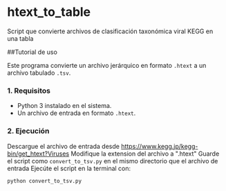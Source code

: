 # htext_to_table
Script que convierte archivos de clasificación taxonómica viral KEGG en una tabla

##Tutorial de uso

Este programa convierte un archivo jerárquico en formato `.htext` a un archivo tabulado `.tsv`.

### 1. Requisitos

* Python 3 instalado en el sistema.
* Un archivo de entrada en formato `.htext`.


### 2. Ejecución
Descargue el archivo de entrada desde https://www.kegg.jp/kegg-bin/get_htext?Viruses
Modifique la extension del archivo a ".htext"
Guarde el script como `convert_to_tsv.py` en el mismo directorio que el archivo de entrada
Ejecúte el script en la terminal con:
```bash
python convert_to_tsv.py
```
